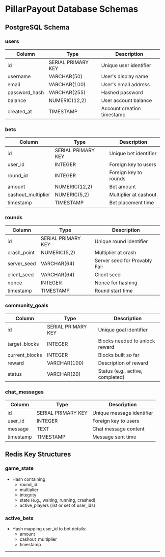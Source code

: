# PillarPayout Database Schemas

## PostgreSQL Schema

### users
| Column         | Type          | Description                  |
|----------------|---------------|------------------------------|
| id             | SERIAL PRIMARY KEY | Unique user identifier       |
| username       | VARCHAR(50)   | User's display name          |
| email          | VARCHAR(100)  | User's email address         |
| password_hash  | VARCHAR(255)  | Hashed password              |
| balance        | NUMERIC(12,2) | User account balance         |
| created_at     | TIMESTAMP     | Account creation timestamp   |

### bets
| Column           | Type          | Description                      |
|------------------|---------------|---------------------------------|
| id               | SERIAL PRIMARY KEY | Unique bet identifier           |
| user_id          | INTEGER       | Foreign key to users             |
| round_id         | INTEGER       | Foreign key to rounds            |
| amount           | NUMERIC(12,2) | Bet amount                      |
| cashout_multiplier| NUMERIC(5,2)  | Multiplier at cashout           |
| timestamp        | TIMESTAMP     | Bet placement time              |

### rounds
| Column       | Type          | Description                      |
|--------------|---------------|---------------------------------|
| id           | SERIAL PRIMARY KEY | Unique round identifier         |
| crash_point  | NUMERIC(5,2)  | Multiplier at crash              |
| server_seed  | VARCHAR(64)   | Server seed for Provably Fair    |
| client_seed  | VARCHAR(64)   | Client seed                     |
| nonce        | INTEGER       | Nonce for hashing               |
| timestamp    | TIMESTAMP     | Round start time                |

### community_goals
| Column        | Type          | Description                      |
|---------------|---------------|---------------------------------|
| id            | SERIAL PRIMARY KEY | Unique goal identifier          |
| target_blocks | INTEGER       | Blocks needed to unlock reward  |
| current_blocks| INTEGER       | Blocks built so far             |
| reward        | VARCHAR(100)  | Description of reward           |
| status        | VARCHAR(20)   | Status (e.g., active, completed)|

### chat_messages
| Column     | Type          | Description                      |
|------------|---------------|---------------------------------|
| id         | SERIAL PRIMARY KEY | Unique message identifier       |
| user_id    | INTEGER       | Foreign key to users             |
| message    | TEXT          | Chat message content             |
| timestamp  | TIMESTAMP     | Message sent time                |

## Redis Key Structures

### game_state
- Hash containing:
  - round_id
  - multiplier
  - integrity
  - state (e.g., waiting, running, crashed)
  - active_players (list or set of user_ids)

### active_bets
- Hash mapping user_id to bet details:
  - amount
  - cashout_multiplier
  - timestamp

---
